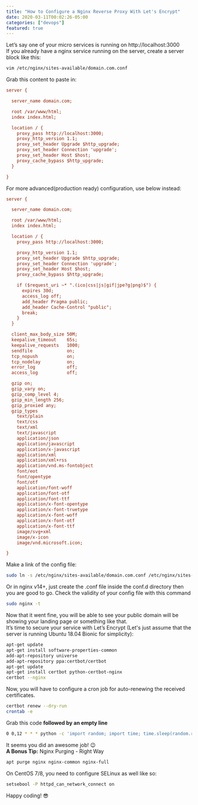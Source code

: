```yaml
---
title: "How to Configure a Nginx Reverse Proxy With Let's Encrypt"
date: 2020-03-11T00:02:26-05:00
categories: ["devops"]
featured: true
---
```

Let’s say one of your micro services is running on http://localhost:3000  
If you already have a nginx service running on the server, create a server block like this:
```bash
vim /etc/nginx/sites-available/domain.com.conf
```
Grab this content to paste in:
```ini
server {

  server_name domain.com;

  root /var/www/html;
  index index.html;

  location / {
    proxy_pass http://localhost:3000;
    proxy_http_version 1.1;
    proxy_set_header Upgrade $http_upgrade;
    proxy_set_header Connection 'upgrade';
    proxy_set_header Host $host;
    proxy_cache_bypass $http_upgrade;
  }

}
```
For more advanced(production ready) configuration, use below instead:
```ini
server {

  server_name domain.com;

  root /var/www/html;
  index index.html;

  location / {
    proxy_pass http://localhost:3000;

    proxy_http_version 1.1;
    proxy_set_header Upgrade $http_upgrade;
    proxy_set_header Connection 'upgrade';
    proxy_set_header Host $host;
    proxy_cache_bypass $http_upgrade;

    if ($request_uri ~* ".(ico|css|js|gif|jpe?g|png)$") {
      expires 30d;
      access_log off;
      add_header Pragma public;
      add_header Cache-Control "public";
      break;
    }
  }

  client_max_body_size 50M;
  keepalive_timeout    65s;
  keepalive_requests   1000;
  sendfile             on;
  tcp_nopush           on;
  tcp_nodelay          on;
  error_log            off;
  access_log           off;

  gzip on;
  gzip_vary on;
  gzip_comp_level 4;
  gzip_min_length 256;
  gzip_proxied any;
  gzip_types
    text/plain
    text/css
    text/xml
    text/javascript
    application/json
    application/javascript
    application/x-javascript
    application/xml
    application/xml+rss
    application/vnd.ms-fontobject
    font/eot
    font/opentype
    font/otf
    application/font-woff
    application/font-otf
    application/font-ttf
    application/x-font-opentype
    application/x-font-truetype
    application/x-font-woff
    application/x-font-otf
    application/x-font-ttf
    image/svg+xml
    image/x-icon
    image/vnd.microsoft.icon;

}
```
Make a link of the config file:
```bash
sudo ln -s /etc/nginx/sites-available/domain.com.conf /etc/nginx/sites-enabled/
```
Or in nginx v14+, just create the .conf file inside the conf.d directory then you are good to go.
Check the validity of your config file with this command
```bash
sudo nginx -t
```
Now that it went fine, you will be able to see your public domain will be showing your landing page or something like that.  
It’s time to secure your service with Let’s Encrypt (Let's just assume that the server is running Ubuntu 18.04 Bionic for simplicity):  
```bash
apt-get update
apt-get install software-properties-common
add-apt-repository universe
add-apt-repository ppa:certbot/certbot
apt-get update
apt-get install certbot python-certbot-nginx
certbot --nginx
```
Now, you will have to configure a cron job for auto-renewing the received certificates.  
```bash
certbot renew --dry-run
crontab -e
```
Grab this code **followed by an empty line**  
```bash
0 0,12 * * * python -c 'import random; import time; time.sleep(random.random() * 3600)' && certbot renew

```
It seems you did an awesome job! 😉  
**A Bonus Tip:** Nginx Purging - Right Way
```bash
apt purge nginx nginx-common nginx-full
```
On CentOS 7/8, you need to configure SELinux as well like so:
```bash
setsebool -P httpd_can_network_connect on
```
Happy coding! 😎
